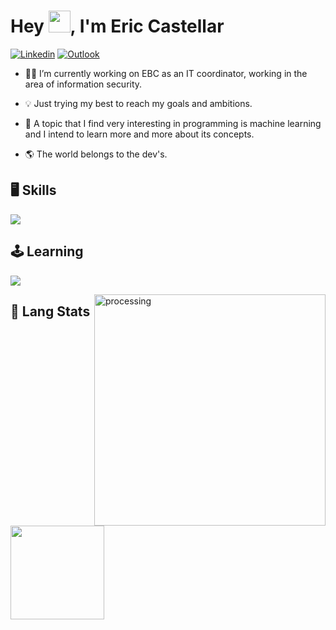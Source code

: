 <h1 align="left">Hey <img src="https://raw.githubusercontent.com/kaueMarques/kaueMarques/master/hi.gif" width="35">, I'm Eric Castellar</h1>

[![Linkedin](https://img.shields.io/badge/-LinkedIn-blue?style=flat&logo=Linkedin&logoColor=white)](https://www.linkedin.com/in/ericcastellar) [![Outlook](https://img.shields.io/badge/Microsoft_Outlook-0078D4?style=flat&amp;logo=microsoft-outlook&amp;logoColor=white)](mailto:eric.castellar@outlook.com)

- 👨‍💻 I’m currently working on EBC as an IT coordinator, working in the area of ​​information security.

- 💡 Just trying my best to reach my goals and ambitions.

- 🧠 A topic that I find very interesting in programming is machine learning and I intend to learn more and more about its concepts.

- 🌎 The world belongs to the dev's.
    
## 🖥️ Skills

<p align="left">
  <a href="https://skillicons.dev">
    <img src="https://skillicons.dev/icons?i=java,python,html,css,javascript,bootstrap,php,postgresql,git" />
  </a>
</p>

## 🕹️ Learning

<p align="left">
  <a href="https://skillicons.dev">
    <img src="https://skillicons.dev/icons?i=mysql,googlecloud,aws" />
  </a>
</p>

<img src="https://user-images.githubusercontent.com/86270246/167881063-7b1d3bd6-845d-426d-81e7-0ce87ec0e536.gif" alt="processing" width="370" align="right">

## 💾 Lang Stats

<div align="left">
  <a href="https://github.com/ericcastellar">
  <img height="150" src="https://github-readme-stats.vercel.app/api/top-langs/?username=ericcastellar&layout=compact&langs_count=7&theme=nightowl"/>
</div>
